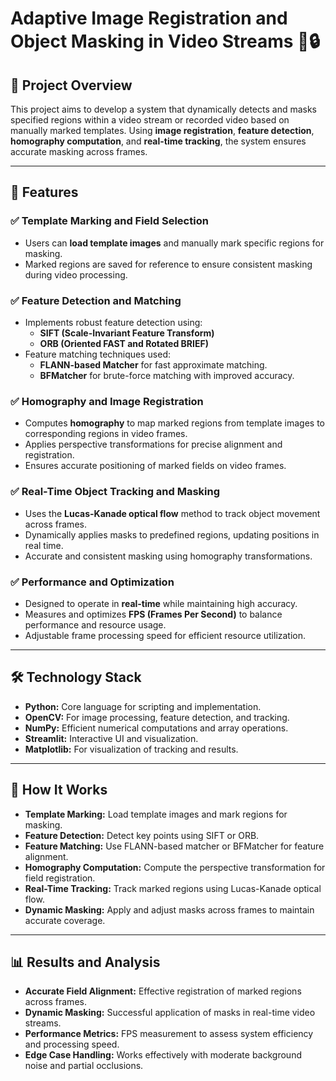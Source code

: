 # Adaptive Image Registration and Object Masking in Video Streams 🎥🔒

## 📌 Project Overview  
This project aims to develop a system that dynamically detects and masks specified regions within a video stream or recorded video based on manually marked templates. Using **image registration**, **feature detection**, **homography computation**, and **real-time tracking**, the system ensures accurate masking across frames.  

---

## 🔧 Features  
### ✅ Template Marking and Field Selection  
- Users can **load template images** and manually mark specific regions for masking.  
- Marked regions are saved for reference to ensure consistent masking during video processing.  

### ✅ Feature Detection and Matching  
- Implements robust feature detection using:  
  - **SIFT (Scale-Invariant Feature Transform)**  
  - **ORB (Oriented FAST and Rotated BRIEF)**  
- Feature matching techniques used:  
  - **FLANN-based Matcher** for fast approximate matching.  
  - **BFMatcher** for brute-force matching with improved accuracy.  

### ✅ Homography and Image Registration  
- Computes **homography** to map marked regions from template images to corresponding regions in video frames.  
- Applies perspective transformations for precise alignment and registration.  
- Ensures accurate positioning of marked fields on video frames.  

### ✅ Real-Time Object Tracking and Masking  
- Uses the **Lucas-Kanade optical flow** method to track object movement across frames.  
- Dynamically applies masks to predefined regions, updating positions in real time.  
- Accurate and consistent masking using homography transformations.  

### ✅ Performance and Optimization  
- Designed to operate in **real-time** while maintaining high accuracy.  
- Measures and optimizes **FPS (Frames Per Second)** to balance performance and resource usage.  
- Adjustable frame processing speed for efficient resource utilization.  

---

## 🛠️ Technology Stack  
- **Python:** Core language for scripting and implementation.  
- **OpenCV:** For image processing, feature detection, and tracking.  
- **NumPy:** Efficient numerical computations and array operations.  
- **Streamlit:** Interactive UI and visualization.  
- **Matplotlib:** For visualization of tracking and results.  

---
## 🔎 How It Works
- **Template Marking:** Load template images and mark regions for masking.
- **Feature Detection:** Detect key points using SIFT or ORB.
- **Feature Matching:** Use FLANN-based matcher or BFMatcher for feature alignment.
- **Homography Computation:** Compute the perspective transformation for field registration.
- **Real-Time Tracking:** Track marked regions using Lucas-Kanade optical flow.
- **Dynamic Masking:** Apply and adjust masks across frames to maintain accurate coverage.

---
## 📊 Results and Analysis
- **Accurate Field Alignment:** Effective registration of marked regions across frames.
- **Dynamic Masking:** Successful application of masks in real-time video streams.
- **Performance Metrics:** FPS measurement to assess system efficiency and processing speed.
- **Edge Case Handling:** Works effectively with moderate background noise and partial occlusions.

